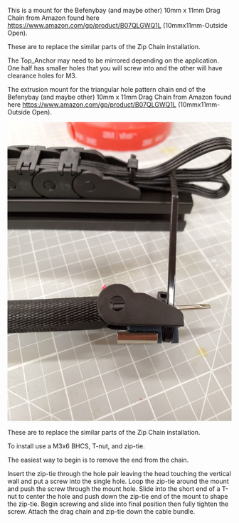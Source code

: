 This is a mount for the Befenybay (and maybe other) 10mm x 11mm Drag Chain from Amazon found here https://www.amazon.com/gp/product/B07QLGWQ1L (10mmx11mm-Outside Open).

These are to replace the similar parts of the Zip Chain installation.

The Top_Anchor may need to be mirrored depending on the application.  One half has smaller holes that you will screw into and the other will have clearance holes for M3.

The extrusion mount for the triangular hole pattern chain end of the Befenybay (and maybe other) 10mm x 11mm Drag Chain from Amazon found here https://www.amazon.com/gp/product/B07QLGWQ1L (10mmx11mm-Outside Open).

![Images of mount](mount1.jpg)

These are to replace the similar parts of the Zip Chain installation.

To install use a M3x6 BHCS, T-nut, and zip-tie.

The easiest way to begin is to remove the end from the chain.

Insert the zip-tie through the hole pair leaving the head touching the vertical wall and put a screw into the single hole.  Loop the zip-tie around the mount and push the screw through the mount hole.  Slide into the short end of a T-nut to center the hole and push down the zip-tie end of the mount to shape the zip-tie.  Begin screwing and slide into final position then fully tighten the screw.  Attach the drag chain and zip-tie down the cable bundle.